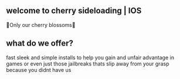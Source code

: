 ## welcome to cherry sideloading | IOS
🍒Only our cherry blossoms🍒

## what do we offer?
fast sleek and simple installs to help you gain and unfair advantage in games or even just those jailbreaks thats slip away from your grasp because you didnt have us
